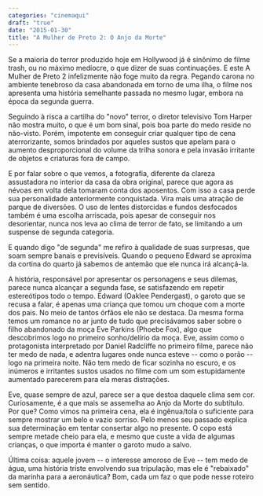 ```yaml
---
categories: "cinemaqui"
draft: "true"
date: "2015-01-30"
title: "A Mulher de Preto 2: O Anjo da Morte"
---
```

Se a maioria do terror produzido hoje em Hollywood já é sinônimo de filme trash, ou no máximo medíocre, o que dizer de suas continuações. E este A Mulher de Preto 2 infelizmente não foge muito da regra. Pegando carona no ambiente tenebroso da casa abandonada em torno de uma ilha, o filme nos apresenta uma história semelhante passada no mesmo lugar, embora na época da segunda guerra.

Seguindo à risca a cartilha do "novo" terror, o diretor televisivo Tom Harper não mostra muito, o que é um bom sinal, pois boa parte do medo reside no não-visto. Porém, impotente em conseguir criar qualquer tipo de cena aterrorizante, somos brindados por aqueles sustos que apelam para o aumento desproporcional do volume da trilha sonora e pela invasão irritante de objetos e criaturas fora de campo.

E por falar sobre o que vemos, a fotografia, diferente da clareza assustadora no interior da casa da obra original, parece que agora as névoas em volta dela tomaram conta dos aposentos. Com isso a casa perde sua personalidade anteriormente conquistada. Vira mais uma atração de parque de diversões. O uso de lentes distorcidas e fundos desfocados também  é uma escolha arriscada, pois apesar de conseguir nos desorientar, nunca nos leva ao clima de terror de fato, se limitando a um suspense de segunda categoria.

E quando digo "de segunda" me refiro à qualidade de suas surpresas, que soam sempre banais e previsíveis. Quando o pequeno Edward se aproxima da cortina do quarto já sabemos de antemão que ele nunca irá alcançá-la.

A história, responsável por apresentar os personagens e seus dilemas, parece nunca alcançar a segunda fase, se satisfazendo em repetir estereótipos todo o tempo. Edward (Oaklee Pendergast), o garoto que se recusa a falar, é apenas uma criança que tomou um choque com a morte dos pais. No meio de tantos órfãos ele não se destaca. Da mesma forma temos um romance no ar junto de tudo que precisávamos saber sobre o filho abandonado da moça Eve Parkins (Phoebe Fox), algo que descobrimos logo no primeiro sonho/delírio da moça. Eve, assim como o protagonista interpretado por Daniel Radcliffe no primeiro filme, parece não ter medo de nada, e adentra lugares onde nunca esteve -- como o porão -- logo na primeira noite. Não tem medo de ficar sozinha no escuro, e os inúmeros e irritantes sustos usados no filme com um som estupidamente aumentado parecerem para ela meras distrações.

Eve, quase sempre de azul, parece ser a que destoa daquele clima sem cor. Curiosamente, é a que mais se assemelha ao Anjo da Morte do subtítulo. Por que? Como vimos na primeira cena, ela é ingênua/tola o suficiente para sempre mostrar um belo e vazio sorriso. Pelo menos seu passado explica sua determinação em tentar consertar algo no presente. O copo está sempre metade cheio para ela, e mesmo que custe a vida de algumas crianças, o que importa é manter o garoto mudo a salvo.

Última coisa: aquele jovem -- o interesse amoroso de Eve -- tem medo de água, uma história triste envolvendo sua tripulação, mas ele é "rebaixado" da marinha para a aeronáutica? Bom, cada um faz o que pode nesse roteiro sem sentido.
